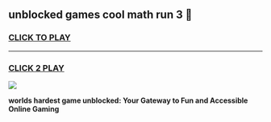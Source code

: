 
## unblocked games cool math run 3 👋
<h3>
<a href="https://premium.freeplayer.one?title=unblocked_games_cool_math_run_3&ref=13F">CLICK TO PLAY</a></h3>
<hr>

<h3>
<a href="https://premium.freeplayer.one?title=unblocked_games_cool_math_run_3&ref=13F">CLICK 2 PLAY</a>
  
</h3>

<a href="https://premium.freeplayer.one?title=unblocked_games_cool_math_run_3&ref=12F/"><img src="https://clearcache.store/games.png"></a>


**worlds hardest game unblocked: Your Gateway to Fun and Accessible Online Gaming**
